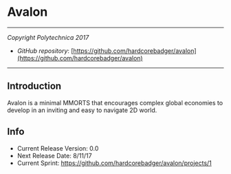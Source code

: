 # Avalon
---

*Copyright Polytechnica 2017*

- *GitHub repository*: [https://github.com/hardcorebadger/avalon](https://github.com/hardcorebadger/avalon)

---

## Introduction

Avalon is a minimal MMORTS that encourages complex global economies to develop in an inviting and easy to navigate 2D world.

## Info

- Current Release Version: 0.0
- Next Release Date: 8/11/17
- Current Sprint: https://github.com/hardcorebadger/avalon/projects/1
